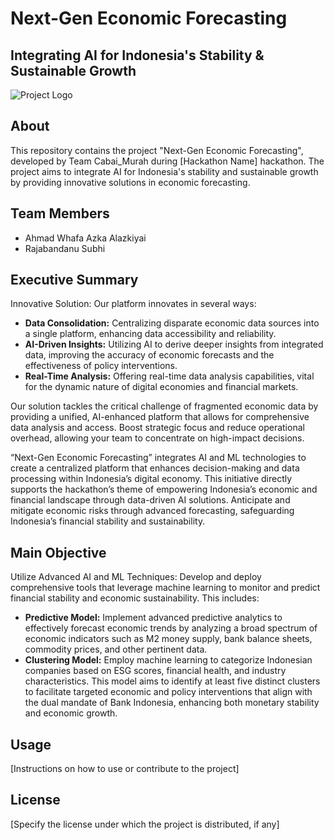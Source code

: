# Next-Gen Economic Forecasting

## Integrating AI for Indonesia's Stability & Sustainable Growth

![Project Logo](link_to_logo.png)

## About
This repository contains the project "Next-Gen Economic Forecasting", developed by Team Cabai_Murah during [Hackathon Name] hackathon. The project aims to integrate AI for Indonesia's stability and sustainable growth by providing innovative solutions in economic forecasting.

## Team Members
- Ahmad Whafa Azka Alazkiyai
- Rajabandanu Subhi

## Executive Summary
Innovative Solution: Our platform innovates in several ways:
- **Data Consolidation:** Centralizing disparate economic data sources into a single platform, enhancing data accessibility and reliability.
- **AI-Driven Insights:** Utilizing AI to derive deeper insights from integrated data, improving the accuracy of economic forecasts and the effectiveness of policy interventions.
- **Real-Time Analysis:** Offering real-time data analysis capabilities, vital for the dynamic nature of digital economies and financial markets.

Our solution tackles the critical challenge of fragmented economic data by providing a unified, AI-enhanced platform that allows for comprehensive data analysis and access. Boost strategic focus and reduce operational overhead, allowing your team to concentrate on high-impact decisions.

“Next-Gen Economic Forecasting” integrates AI and ML technologies to create a centralized platform that enhances decision-making and data processing within Indonesia’s digital economy. This initiative directly supports the hackathon’s theme of empowering Indonesia’s economic and financial landscape through data-driven AI solutions. Anticipate and mitigate economic risks through advanced forecasting, safeguarding Indonesia’s financial stability and sustainability.

## Main Objective
Utilize Advanced AI and ML Techniques: Develop and deploy comprehensive tools that leverage machine learning to monitor and predict financial stability and economic sustainability. This includes:
- **Predictive Model:** Implement advanced predictive analytics to effectively forecast economic trends by analyzing a broad spectrum of economic indicators such as M2 money supply, bank balance sheets, commodity prices, and other pertinent data.
- **Clustering Model:** Employ machine learning to categorize Indonesian companies based on ESG scores, financial health, and industry characteristics. This model aims to identify at least five distinct clusters to facilitate targeted economic and policy interventions that align with the dual mandate of Bank Indonesia, enhancing both monetary stability and economic growth.

## Usage
[Instructions on how to use or contribute to the project]

## License
[Specify the license under which the project is distributed, if any]

